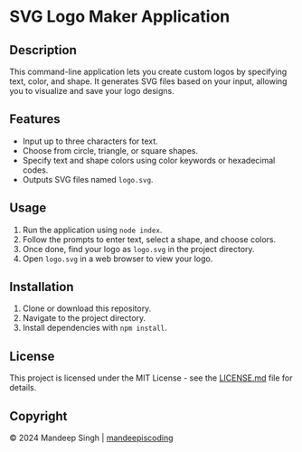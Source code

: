 # SVG Logo Maker Application

## Description

This command-line application lets you create custom logos by specifying text, color, and shape. It generates SVG files based on your input, allowing you to visualize and save your logo designs.

## Features

- Input up to three characters for text.
- Choose from circle, triangle, or square shapes.
- Specify text and shape colors using color keywords or hexadecimal codes.
- Outputs SVG files named `logo.svg`.

## Usage

1. Run the application using `node index`.
2. Follow the prompts to enter text, select a shape, and choose colors.
3. Once done, find your logo as `logo.svg` in the project directory.
4. Open `logo.svg` in a web browser to view your logo.

## Installation

1. Clone or download this repository.
2. Navigate to the project directory.
3. Install dependencies with `npm install`.

## License

This project is licensed under the MIT License - see the [LICENSE.md](LICENSE.md) file for details.

## Copyright
&copy; 2024 Mandeep Singh | [mandeepiscoding](https://github.com/mandeepiscoding)

